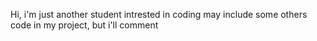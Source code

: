 Hi, i'm just another student intrested in coding
may include some others code in my project, but i'll comment



<!---
xuwwwww/xuwwwww is a ✨ special ✨ repository because its `README.md` (this file) appears on your GitHub profile.
You can click the Preview link to take a look at your changes.
--->
